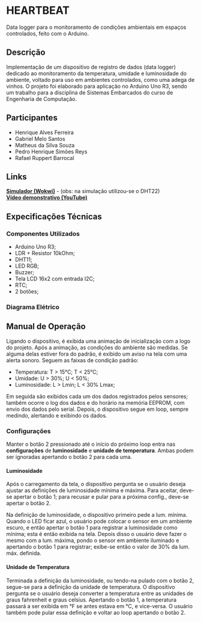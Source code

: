 # HEARTBEAT

Data logger para o monitoramento de condições ambientais em espaços controlados, feito com o Arduino.

## Descrição

Implementação de um dispositivo de registro de dados (data logger) dedicado ao monitoramento da temperatura, umidade e luminosidade do ambiente, voltado para uso em ambientes controlados, como uma adega de vinhos. O projeto foi elaborado para aplicação no Arduino Uno R3, sendo um trabalho para a disciplina de Sistemas Embarcados do curso de Engenharia de Computação.

## Participantes

- Henrique Alves Ferreira
- Gabriel Melo Santos
- Matheus da Silva Souza
- Pedro Henrique Simões Reys
- Rafael Ruppert Barrocal

## Links

**[Simulador (Wokwi)](https://wokwi.com/projects/424879193783436289)** - (obs: na simulação utilizou-se o DHT22)<br>
**[Vídeo demonstrativo (YouTube)](example.com)** 

## Expecificações Técnicas

### Componentes Utilizados

- Arduino Uno R3;
- LDR + Resistor 10kOhm;
- DHT11;
- LED RGB;
- Buzzer;
- Tela LCD 16x2 com entrada I2C;
- RTC;
- 2 botões;

### Diagrama Elétrico

<!-- Vou ver se consigo montar; se não, remover o título acima -->

## Manual de Operação

Ligando o dispositivo, é exibida uma animação de inicialização com a logo do projeto. Após a animação, as condições do ambiente são medidas. Se alguma delas estiver fora do padrão, é exibido um aviso na tela com uma alerta sonoro. Seguem as faixas de condição padrão:

- Temperatura: T > 15°C; T < 25°C;
- Umidade: U > 30%; U < 50%;
- Luminosidade: L > Lmin; L < 30% Lmax;

Em seguida são exibidos cada um dos dados registrados pelos sensores; também ocorre o log dos dados e do horário na memória EEPROM, com envio dos dados pelo serial. Depois, o dispositivo segue em loop, sempre medindo, alertando e exibindo os dados.

### Configurações

Manter o botão 2 pressionado até o início do próximo loop entra nas **configurações** de **luminosidade** e **unidade de temperatura**. Ambas podem ser ignoradas apertando o botão 2 para cada uma.

#### Luminosidade

Após o carregamento da tela, o dispositivo pergunta se o usuário deseja ajustar as definições de luminosidade mínima e máxima. Para aceitar, deve-se apertar o botão 1; para recusar e pular para a próxima config., deve-se apertar o botão 2. 

Na definição de luminosidade, o dispositivo primeiro pede a lum. mínima. Quando o LED ficar azul, o usuário pode colocar o sensor em um ambiente escuro, e então apertar o botão 1 para registrar a luminosidade como mínima; esta é então exibida na tela. Depois disso o usuário deve fazer o mesmo com a lum. máxima, pondo o sensor em ambiente iluminado e apertando o botão 1 para registrar; exibe-se então o valor de 30% da lum. máx. definida.

#### Unidade de Temperatura

Terminada a definição da luminosidade, ou tendo-na pulado com o botão 2, segue-se para a definição da unidade de temperatura. O dispositivo pergunta se o usuário deseja converter a temperatura entre as unidades de graus fahrenheit e graus celsius. Apertando o botão 1, a temperatura passará a ser exibida em °F se antes estava em °C, e vice-versa. O usuário também pode pular essa definição e voltar ao loop apertando o botão 2.